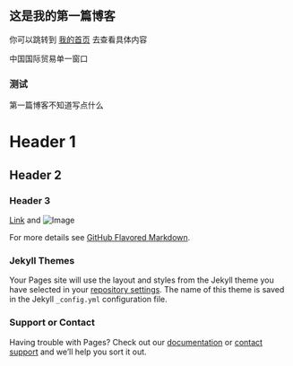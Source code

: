 ## 这是我的第一篇博客

你可以跳转到 [我的首页](https://github.com/lixintao03/lixintao.github.io) 去查看具体内容

中国国际贸易单一窗口

### 测试
第一篇博客不知道写点什么

# Header 1
## Header 2
### Header 3

[Link](url) and ![Image](https://timgsa.baidu.com/timg?image&quality=80&size=b9999_10000&sec=1548086267617&di=2add42382a88ba44f740399183fde467&imgtype=0&src=http%3A%2F%2Fpic2.zhimg.com%2F753dcfaad7816fbb2f2a6d28fa84c79d_r.jpg)


For more details see [GitHub Flavored Markdown](https://guides.github.com/features/mastering-markdown/).

### Jekyll Themes

Your Pages site will use the layout and styles from the Jekyll theme you have selected in your [repository settings](https://github.com/lixintao03/lixintao.github.io/settings). The name of this theme is saved in the Jekyll `_config.yml` configuration file.

### Support or Contact

Having trouble with Pages? Check out our [documentation](https://help.github.com/categories/github-pages-basics/) or [contact support](https://github.com/contact) and we’ll help you sort it out.
